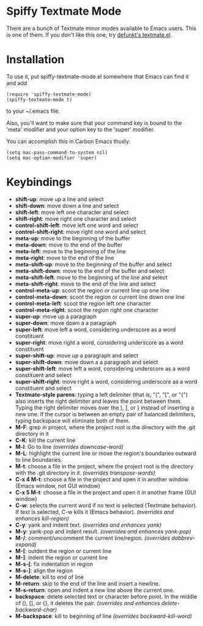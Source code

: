 Spiffy Textmate Mode
====================

There are a bunch of Textmate minor modes available to Emacs users. This is one of them.
If you don't like this one, try [defunkt's textmate.el](http://github.com/defunkt/textmate.el/tree/master).

Installation
============

To use it, put spiffy-textmate-mode.el somewhere that Emacs can find it and add

    (require 'spiffy-textmate-mode)
    (spiffy-textmate-mode t)

to your ~/.emacs file.

Also, you'll want to make sure that your command key is bound to the 'meta' modifier and your option key to the 'super' modifier.

You can accomplish this in Carbon Emacs thusly:

    (setq mac-pass-command-to-system nil)
    (setq mac-option-modifier 'super)


Keybindings
===========
* __shift-up__: move up a line and select
* __shift-down__: move down a line and select
* __shift-left__: move left one character and select
* __shift-right__: move right one character and select
* __control-shift-left__: move left one word and select
* __control-shift-right__: move right one word and select
* __meta-up__: move to the beginning of the buffer
* __meta-down__: move to the end of the buffer
* __meta-left__: move to the beginning of the line
* __meta-right__: move to the end of the line
* __meta-shift-up__: move to the beginning of the buffer and select
* __meta-shift-down__: move to the end of the buffer and select
* __meta-shift-left__: move to the beginning of the line and select
* __meta-shift-right__: move to the end of the line and select
* __control-meta-up__: scoot the region or current line up one line
* __control-meta-down__: scoot the region or current line down one line
* __control-meta-left__: scoot the region left one character
* __control-meta-right__: scoot the region right one character
* __super-up__: move up a paragraph
* __super-down__: move down a a paragraph
* __super-left__: move left a word, considering underscore as a word constituent
* __super-right__: move right a word, considering underscore as a word constituent
* __super-shift-up__: move up a paragraph and select
* __super-shift-down__: move down a a paragraph and select
* __super-shift-left__: move left a word, considering underscore as a word constituent and select
* __super-shift-right__: move right a word, considering underscore as a word constituent and select
* __Textmate-style parens__: typing a left delimiter (that is, "(", "[", or "{") also inserts the right delimiter and leaves the point between them. Typing the right delimiter moves over the ), ], or } instead of inserting a new one. If the cursor is between an empty pair of balanced delimiters, typing backspace will eliminate both of them.
* __M-F__: grep in project, where the project root is the directory with the .git directory in it
* __C-K__: kill the current line
* __M-l__: Go to line *(overrides downcase-word)*
* __M-L__: highlight the current line or move the region's boundaries outward to line boundaries.
* __M-t__: choose a file in the project, where the project root is the directory with the .git directory in it. *(overrides transpose-words)*
* __C-x 4 M-t__: choose a file in the project and open it in another window (Emacs window, not GUI window)
* __C-x 5 M-t__: choose a file in the project and open it in another frame (GUI window)
* __C-w__: selects the current word if no text is selected (Textmate behavior). If text is selected, C-w kills it (Emacs behavior). *(overrides and enhances kill-region)*
* __C-y__: yank and indent text. *(overrides and enhances yank)*
* __M-y__: yank-pop and indent result. *(overrides and enhances yank-pop)*
* __M-/__: comment/uncomment the current line/region. *(overrides dabbrev-expand)*
* __M-[__: outdent the region or current line
* __M-]__: indent the region or current line
* __M-s-[__: fix indentation in region
* __M-s-]__: align the region
* __M-delete__: kill to end of line
* __M-return__: skip to the end of the line and insert a newline.
* __M-s-return__: open and indent a new line above the current one.
* __backspace__: delete selected text or character before point. In the middle of (), [], or {}, it deletes the pair. *(overrides and enhances delete-backward-char)*
* __M-backspace__: kill to beginning of line *(overrides backward-kill-word)*

